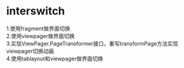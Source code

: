 # interswitch
1.使用fragment做界面切换  
2.使用viewpager做界面切换  
3.实现ViewPager.PageTransformer接口，重写transformPage方法实现viewpager切换动画  
4.使用tablayout和viewpager做界面切换
